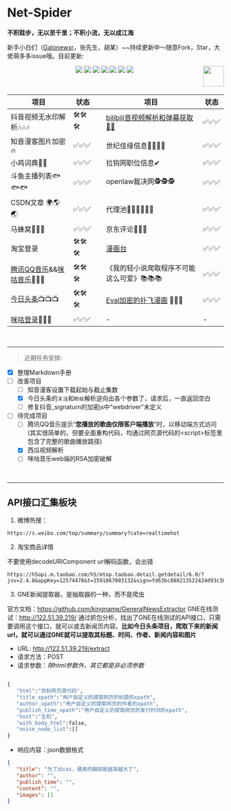 # Net-Spider

**不积跬步，无以至千里；不积小流，无以成江海**

新手小白们（[Galonewxr](https://github.com/Galonewxr)，张先生，胡某）~~持续更新中〜随意Fork，Star，大佬萌多多issue哦。目前更新: 



<p align="center">
    <a href="https://AhriLove.top"><img src="https://img.shields.io/badge/AhriLove-%E4%B8%AA%E4%BA%BA%E7%BD%91%E7%AB%99-orange"></a>
    <a href="https://github.com/python/cpython"><img src="https://img.shields.io/badge/Python-3.7-FF1493.svg"></a>
    <a href="https://opensource.org/licenses/mit-license.php"><img src="https://badges.frapsoft.com/os/mit/mit.svg"></a>
    <a href="https://github.com/FioraLove/Net-Spider"><img src="https://img.shields.io/github/repo-size/FioraLove/Net-Spider"></a>
    <a href="https://github.com/FioraLove/Net-Spider/graphs/contributors"><img src="https://img.shields.io/badge/contributors-2-blue"></a>
    <a href="https://github.com/shengqiangzhang/examples-of-web-crawlers/stargazers"><img src="https://img.shields.io/github/stars/FioraLove/Net-Spider.svg?logo=github"></a>
    <a href="https://github.com/FioraLove/Net-Spider/network/members"><img src="https://img.shields.io/github/forks/FioraLove/Net-Spider.svg?color=blue&logo=github"></a>
    <a href="https://www.python.org/"><img src="https://upload.wikimedia.org/wikipedia/commons/c/c3/Python-logo-notext.svg" align="right" height="48" width="48" ></a>
</p>
<br />


| 项目 | 状态|  |项目 | 状态|
|  ----  | ----  | ----  | ---- |----|
| 抖音视频无水印解析🎶🎶🎶 | 🛠🛠🛠 |  | [bilibili音视频解析和弹幕获取🐱‍👓](https://bilibili.com) | ✅✅✅|
| 知音漫客图片加密 🔥 | ✅✅✅ |  |世纪佳缘信息👨‍👩‍👧‍👦  |✅✅✅| 
| 小鸡词典🐥🐥 | ✅✅✅ |  |拉钩网职位信息✔  |✅✅✅| 
| 斗鱼主播列表🐟🐟🐟 | ✅✅✅ |  |openlaw裁决网🕵🕵🕵  |✅✅✅| 
| CSDN文章 🌍🌎🌏 | ✅✅✅ |  |代理池🚣‍♂️🚣‍♂️🚣‍♂️  |✅✅✅| 
| 马蜂窝🐝🐝🐝 | ✅✅✅ |  |京东评论💋💋💋  |✅✅✅| 
| 淘宝登录 | 🛠🛠🛠 |  |[漫画台](https://www.manhuatai.com/)  |✅✅✅| 
| [腾讯QQ音乐](https://dengy.qq.com/)&&[咪咕音乐](https://www.migu.cn/)🎹🎹🎹 | 🛠🛠🛠 |  | 《我的轻小说爬取程序不可能这么可爱》📚📚📚  |✅✅✅| 
| [今日头条](https://www.toutiao.com/)📺📺📺 | 🛠🛠🛠|  | [Eval加密的扑飞漫画](http://www.pufei8.com/) 📕📕📕| ✅✅✅|
| [咪咕登录](https://www.migu.cn/)📼📼📼 |  ✅✅✅|  | -| - |






<br>
<hr>

> 近期任务安排:

- [x] 整理Markdown手册
- [ ] 改善项目
   - [ ] 知音漫客设置下载起始与截止集数
   - [x] 今日头条的`关注`和`粉丝`解析逆向出各个参数了，请求后，一直返回空白
   - [ ] 修复抖音_signaturn的加密js中“webdriver”未定义
- [ ] 待完成项目
   - [ ] 腾讯QQ音乐提示“**您播放的歌曲仅限客户端播放**”时，以移动端方式访问(其实很简单的，但要全面重构代码，均通过网页源代码的\<script>标签里包含了完整的歌曲播放路径)
   - [x] 西瓜视频解析
   - [ ] 咪咕音乐web端的RSA加密破解

<br>
<hr>

## API接口汇集板块

1. 微博热搜：

```text
https://s.weibo.com/top/summary/summary?cate=realtimehot
```

2. 淘宝商品详情

不要使用decodeURIComponent url解码函数，会出错

```text
https://h5api.m.taobao.com/h5/mtop.taobao.detail.getdetail/6.0/?jsv=2.4.8&appKey=12574478&t=1591867003132&sign=fd63bc888213522424d93c302c9ef5bd&api=mtop.taobao.detail.getdetail&v=6.0&dataType=jsonp&ttid=2017%40taobao_h5_6.6.0&AntiCreep=true&type=jsonp&callback=mtopjsonp2&data=%7B%22itemNumId%22%3A%22567263006792%22%7D
```

3. GNE新闻提取器，是抽取器的一种，而不是爬虫

官方文档：https://github.com/kingname/GeneralNewsExtractor
GNE在线测试：http://122.51.39.219/
通过抓包分析，找出了GNE在线测试的API接口，只需要调用这个接口，就可以或去新闻页内容。**比如今日头条项目，爬取下来的新闻url，就可以通过GNE就可以提取其标题、时间、作者、新闻内容和图片**

+ URL: http://122.51.39.219/extract
+ 请求方法：POST
+ 请求参数：*除html参数外，其它都是非必须参数*

```python

{
   "html":"目标网页源代码",
   "title_xpath":"用户自定义的提取网页的标题的xpath",
   "author_xpath":"用户自定义的提取网页的作者的xpath",
   "publish_time_xpath":"用户自定义的提取网页的发行时间的xpath",
   "host":"主机",
   "with_body_html":false,
   "noise_node_list":[]
}
```

+ 响应内容：json数据格式

```json
{
   "title": "为了出cos，骚男的胸部是越来越大了",
   "author": "",
   "publish_time": "",
   "content": "",
   "images": []
}
```




